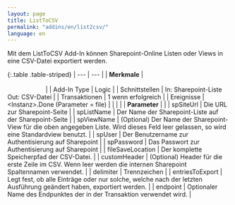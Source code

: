 ```yaml
---
layout: page
title: ListToCSV
permalink: "addins/en/list2csv/"
language: en
---
```


Mit dem ListToCSV Add-In können Sharepoint-Online Listen oder Views in eine CSV-Datei exportiert werden. 

{:.table .table-striped}
| --- | --- |
| __Merkmale__ | &nbsp;&nbsp;&nbsp;&nbsp;&nbsp;&nbsp;&nbsp;&nbsp;&nbsp;&nbsp;&nbsp;&nbsp;&nbsp;&nbsp;&nbsp;&nbsp;&nbsp;&nbsp;&nbsp;&nbsp;&nbsp;&nbsp;&nbsp;&nbsp;&nbsp;&nbsp;&nbsp;&nbsp;&nbsp;&nbsp;&nbsp;&nbsp;&nbsp;&nbsp;&nbsp;&nbsp;&nbsp;&nbsp;&nbsp;&nbsp;&nbsp;&nbsp;&nbsp;&nbsp;&nbsp;&nbsp;&nbsp;&nbsp;&nbsp;&nbsp;&nbsp;&nbsp;&nbsp;&nbsp;&nbsp;&nbsp;&nbsp;&nbsp;&nbsp;&nbsp;&nbsp;&nbsp;&nbsp;&nbsp;&nbsp;&nbsp;&nbsp;&nbsp;&nbsp;&nbsp;&nbsp;&nbsp;&nbsp;&nbsp;&nbsp;&nbsp;&nbsp;&nbsp;&nbsp;&nbsp;&nbsp;&nbsp;&nbsp;&nbsp;&nbsp;&nbsp;&nbsp;&nbsp;&nbsp;&nbsp;&nbsp;&nbsp;&nbsp;&nbsp;&nbsp;&nbsp;&nbsp;&nbsp;&nbsp;&nbsp;&nbsp;&nbsp;&nbsp;&nbsp;&nbsp;&nbsp;&nbsp;&nbsp;&nbsp;&nbsp;&nbsp;&nbsp;&nbsp;&nbsp;&nbsp;&nbsp;&nbsp;&nbsp;&nbsp;&nbsp;&nbsp;&nbsp;&nbsp;&nbsp;&nbsp;&nbsp;&nbsp;&nbsp;&nbsp;&nbsp;&nbsp;&nbsp;&nbsp;&nbsp;&nbsp;&nbsp;&nbsp;&nbsp;&nbsp;&nbsp;&nbsp;&nbsp;&nbsp;&nbsp;&nbsp;&nbsp;&nbsp;&nbsp;&nbsp; |
| Add-In Type | Logic |
| Schnittstellen | In: Sharepoint-Liste <br /> Out: CSV-Datei |
| Transaktionen | 1 wenn erfolgreich |
| Ereignisse | &lt;Instanz&gt;.Done (Parameter = file) |
| | |
| __Parameter__ | |
| spSiteUrl | Die URL zur Sharepoint-Seite |
| spListName | Der Name der Sharepoint-Liste auf der Sharepoint-Seite |
| spViewName | (Optional) Der Name der Sharepoint-View für die oben angegeben Liste. Wird dieses Feld leer gelassen, so wird eine Standardview benutzt. |
| spUser | Der Benutzername zur Authentisierung auf Sharepoint |
| spPassword |  Das Passwort zur Authentisierung auf Sharepoint |
| fileSaveLocation | Der komplette Speicherpfad der CSV-Datei. |
| customHeader | (Optional) Header für die erste Zeile im CSV. Wenn leer werden die internen Sharepoint Spaltennamen verwendet. |
| delimiter | Trennzeichen |
| entriesToExport | Legt fest, ob alle Einträge oder nur solche, welche nach der letzten Ausführung geändert haben, exportiert werden. |
| endpoint | Optionaler Name des Endpunktes der in der Transaktion verwendet wird. |
